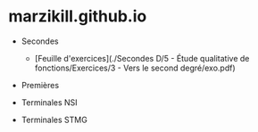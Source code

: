 # marzikill.github.io

- Secondes 
  - [Feuille d'exercices](./Secondes D/5 - Étude qualitative de fonctions/Exercices/3 - Vers le second degré/exo.pdf) 

- Premières
- Terminales NSI
- Terminales STMG
